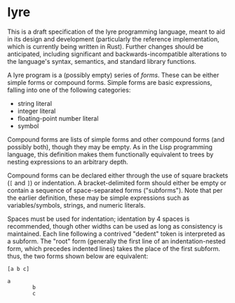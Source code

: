 # lyre

This is a draft specification of the lyre programming language, meant to aid in
its design and development (particularly the reference implementation, which is
currently being written in Rust). Further changes should be anticipated,
including significant and backwards-incompatible alterations to the language's
syntax, semantics, and standard library functions.

A lyre program is a (possibly empty) series of *forms*. These can be either
simple forms or compound forms. Simple forms are basic expressions, falling
into one of the following categories:

- string literal
- integer literal
- floating-point number literal
- symbol

Compound forms are lists of simple forms and other compound forms (and possibly
both), though they may be empty. As in the Lisp programming language, this
definition makes them functionally equivalent to trees by nesting expressions
to an arbitrary depth.

Compound forms can be declared either through the use of square brackets (`[`
and `]`) or indentation. A bracket-delimited form should either be empty or
contain a sequence of space-separated forms ("subforms"). Note that per the
earlier definition, these may be simple expressions such as variables/symbols,
strings, and numeric literals.

Spaces must be used for indentation; identation by 4 spaces is recommended,
though other widths can be used as long as consistency is maintained. Each line
following a contrived "dedent" token is interpreted as a subform. The "root"
form (generally the first line of an indentation-nested form, which precedes
indented lines) takes the place of the first subform. thus, the two forms shown
below are equivalent:

```
[a b c]
```

```
a
		b
		c
```
